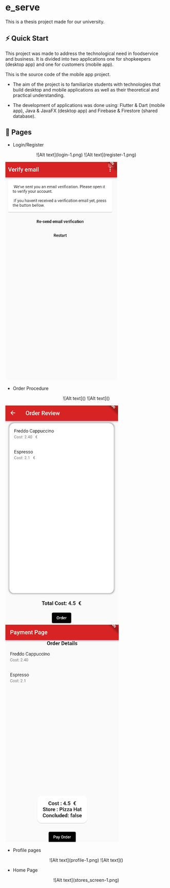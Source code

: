 # e_serve

This is a thesis project made for our university.

<h2>⚡️ Quick Start</h2>

This project was made to address the technological need in foodservice and business. It is divided into two applications one for shopkeepers (desktop app) and one for customers (mobile app).

This is the source code of the mobile app project.

- The aim of the project is to familiarize students with technologies that build desktop and mobile applications as well as their theoretical and practical understanding.

- The development of applications was done using: Flutter & Dart (mobile app), Java & JavaFX (desktop app) and Firebase & Firestore (shared database).

<h2>🚀 Pages </h2>

- Login/Register

<p align="center">
![Alt text](login-1.png) ![Alt text](register-1.png)

![Alt text](verify_email-1.png)
</p>

- Order Procedure

<p align="center">
![Alt text](<stores detail-1.png>) ![Alt text](<order screen-1.png>)

![Alt text](<order review-1.png>) ![Alt text](<payment page-1.png>)
</p>

- Profile pages

<p align="center">
![Alt text](profile-1.png)  ![Alt text](<order history-1.png>)
</p>

- Home Page

<p align="center">
![Alt text](stores_screen-1.png)
</p>

